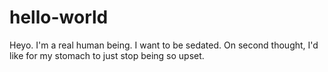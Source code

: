 # hello-world
Heyo. I'm a real human being.
I want to be sedated.
On second thought, I'd like for my stomach to just stop being so upset.
